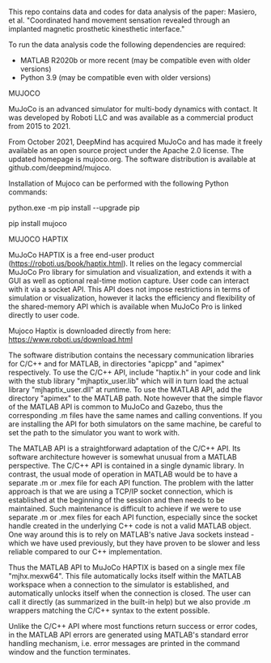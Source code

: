 This repo contains data and codes for data analysis of the paper: Masiero, et al. "Coordinated hand movement sensation revealed through an implanted magnetic prosthetic kinesthetic interface."

To run the data analysis code the following dependencies are required:
- MATLAB R2020b or more recent (may be compatible even with older versions)
- Python 3.9 (may be compatible even with older versions)

MUJOCO

MuJoCo is an advanced simulator for multi-body dynamics with contact. It was developed by Roboti LLC and was available as a commercial product from 2015 to 2021.

From October 2021, DeepMind has acquired MuJoCo and has made it freely available as an open source project under the Apache 2.0 license. The updated homepage is mujoco.org. The software distribution is available at github.com/deepmind/mujoco.

Installation of Mujoco can be performed with the following Python commands:

python.exe -m pip install --upgrade pip

pip install mujoco



MUJOCO HAPTIX

MuJoCo HAPTIX is a free end-user product (https://roboti.us/book/haptix.html). It relies on the legacy commercial MuJoCo Pro library for simulation and visualization, and extends it with a GUI as well as optional real-time motion capture. User code can interact with it via a socket API. This API does not impose restrictions in terms of simulation or visualization, however it lacks the efficiency and flexibility of the shared-memory API which is available when MuJoCo Pro is linked directly to user code.

Mujoco Haptix is downloaded directly from here:
https://www.roboti.us/download.html

The software distribution contains the necessary communication libraries for C/C++ and for MATLAB, in directories "apicpp" and "apimex" respectively. To use the C/C++ API, include "haptix.h" in your code and link with the stub library "mjhaptix_user.lib" which will in turn load the actual library "mjhaptix_user.dll" at runtime. To use the MATLAB API, add the directory "apimex" to the MATLAB path. Note however that the simple flavor of the MATLAB API is common to MuJoCo and Gazebo, thus the corresponding .m files have the same names and calling conventions. If you are installing the API for both simulators on the same machine, be careful to set the path to the simulator you want to work with.

The MATLAB API is a straightforward adaptation of the C/C++ API. Its software architecture however is somewhat unusual from a MATLAB perspective. The C/C++ API is contained in a single dynamic library. In contrast, the usual mode of operation in MATLAB would be to have a separate .m or .mex file for each API function. The problem with the latter approach is that we are using a TCP/IP socket connection, which is established at the beginning of the session and then needs to be maintained. Such maintenance is difficult to achieve if we were to use separate .m or .mex files for each API function, especially since the socket handle created in the underlying C++ code is not a valid MATLAB object. One way around this is to rely on MATLAB's native Java sockets instead - which we have used previously, but they have proven to be slower and less reliable compared to our C++ implementation.

Thus the MATLAB API to MuJoCo HAPTIX is based on a single mex file "mjhx.mexw64". This file automatically locks itself within the MATLAB workspace when a connection to the simulator is established, and automatically unlocks itself when the connection is closed. The user can call it directly (as summarized in the built-in help) but we also provide .m wrappers matching the C/C++ syntax to the extent possible.

Unlike the C/C++ API where most functions return success or error codes, in the MATLAB API errors are generated using MATLAB's standard error handling mechanism, i.e. error messages are printed in the command window and the function terminates.
